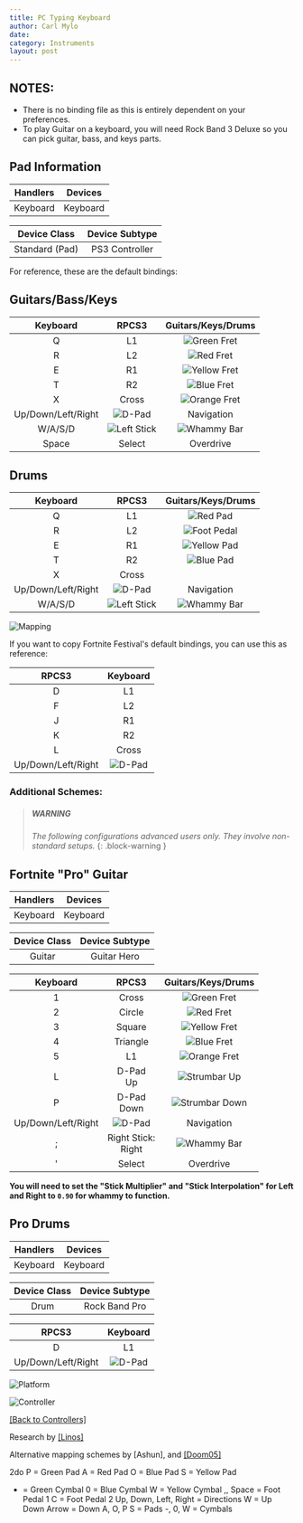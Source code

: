 ```yaml
---
title: PC Typing Keyboard
author: Carl Mylo
date: 
category: Instruments
layout: post
---
```


## NOTES:

* There is no binding file as this is entirely dependent on your preferences.
* To play Guitar on a keyboard, you will need Rock Band 3 Deluxe so you can pick guitar, bass, and keys parts.

## Pad Information

| Handlers | Devices |
|:------------------:|:---------------------:|
| Keyboard | Keyboard |

| Device Class | Device Subtype |
|:------------------:|:---------------------:|
| Standard (Pad) | PS3 Controller |

For reference, these are the default bindings:

## Guitars/Bass/Keys

| **Keyboard**          | **RPCS3**          | **Guitars/Keys/Drums** |
|:------------------:|:------------------:|:---------------------:|
| Q | L1 | ![Green Fret](https://raw.githubusercontent.com/hmxmilohax/rb3-pc/main/assets/images/btns/gtrs/gf.png "Green Fret") |
| R | L2 | ![Red Fret](https://raw.githubusercontent.com/hmxmilohax/rb3-pc/main/assets/images/btns/gtrs/rf.png "Red Fret") |
| E | R1 | ![Yellow Fret](https://raw.githubusercontent.com/hmxmilohax/rb3-pc/main/assets/images/btns/gtrs/yf.png "Yellow Fret") |
| T | R2 | ![Blue Fret](https://raw.githubusercontent.com/hmxmilohax/rb3-pc/main/assets/images/btns/gtrs/bf.png "Blue Fret") |
| X | Cross | ![Orange Fret](https://raw.githubusercontent.com/hmxmilohax/rb3-pc/main/assets/images/btns/gtrs/of.png "Orange Fret") |
| Up/Down/Left/Right | ![D-Pad](https://raw.githubusercontent.com/hmxmilohax/rb3-pc/main/assets/images/btns/ctrls/ps4/dp.png "D-Pad") | Navigation |
| W/A/S/D | ![Left Stick](https://raw.githubusercontent.com/hmxmilohax/rb3-pc/main/assets/images/btns/ctrls/ps4/ls.png "Left Stick") | ![Whammy Bar](https://raw.githubusercontent.com/hmxmilohax/rb3-pc/main/assets/images/btns/gtrs/wb.png "Whammy Bar") |
| Space | Select | Overdrive |

## Drums

| **Keyboard**          | **RPCS3**          | **Guitars/Keys/Drums** |
|:------------------:|:------------------:|:---------------------:|
| Q | L1 | ![Red Pad](https://raw.githubusercontent.com/hmxmilohax/rb3-pc/main/assets/images/btns/drms/rb/rp.png "Red Pad") |
| R | L2 | ![Foot Pedal](https://raw.githubusercontent.com/hmxmilohax/rb3-pc/main/assets/images/btns/drms/rb/kp.png "Foot Pedal") |
| E | R1 | ![Yellow Pad](https://raw.githubusercontent.com/hmxmilohax/rb3-pc/main/assets/images/btns/drms/rb/yp.png "Yellow Pad") |
| T | R2 | ![Blue Pad](https://raw.githubusercontent.com/hmxmilohax/rb3-pc/main/assets/images/btns/drms/rb/bp.png "Blue Pad") |
| X | Cross | | ![Green Pad](https://raw.githubusercontent.com/hmxmilohax/rb3-pc/main/assets/images/btns/drms/rb/gp.png "Green Pad") |
| Up/Down/Left/Right | ![D-Pad](https://raw.githubusercontent.com/hmxmilohax/rb3-pc/main/assets/images/btns/ctrls/ps4/dp.png "D-Pad") | Navigation |
| W/A/S/D | ![Left Stick](https://raw.githubusercontent.com/hmxmilohax/rb3-pc/main/assets/images/btns/ctrls/ps4/ls.png "Left Stick") | ![Whammy Bar](https://raw.githubusercontent.com/hmxmilohax/rb3-pc/main/assets/images/btns/gtrs/wb.png "Whammy Bar") |

![Mapping](https://raw.githubusercontent.com/hmxmilohax/rb3-pc/main/assets/images/instruments/maps/pckeyboardmapping.png "Mapping") 


If you want to copy Fortnite Festival's default bindings, you can use this as reference:

| **RPCS3**          | **Keyboard** |
|:------------------:|:---------------------:|
| D | L1 |
| F | L2 |
| J | R1 |
| K | R2 |
| L | Cross |
| Up/Down/Left/Right | ![D-Pad](https://raw.githubusercontent.com/hmxmilohax/rb3-pc/main/assets/images/btns/ctrls/ps4/dp.png "D-Pad") |


### Additional Schemes:

> ##### WARNING
>
> _The following configurations advanced users only. They involve non-standard setups._
{: .block-warning  }

## Fortnite "Pro" Guitar

| Handlers | Devices |
|:------------------:|:---------------------:|
| Keyboard | Keyboard |

| Device Class | Device Subtype |
|:------------------:|:---------------------:|
| Guitar | Guitar Hero |

| **Keyboard**          | **RPCS3**          | **Guitars/Keys/Drums** |
|:------------------:|:------------------:|:---------------------:|
| 1 | Cross | ![Green Fret](https://raw.githubusercontent.com/hmxmilohax/rb3-pc/main/assets/images/btns/gtrs/gf.png "Green Fret") |
| 2 | Circle | ![Red Fret](https://raw.githubusercontent.com/hmxmilohax/rb3-pc/main/assets/images/btns/gtrs/rf.png "Red Fret") |
| 3 | Square | ![Yellow Fret](https://raw.githubusercontent.com/hmxmilohax/rb3-pc/main/assets/images/btns/gtrs/yf.png "Yellow Fret") |
| 4 | Triangle | ![Blue Fret](https://raw.githubusercontent.com/hmxmilohax/rb3-pc/main/assets/images/btns/gtrs/bf.png "Blue Fret") |
| 5 | L1 | ![Orange Fret](https://raw.githubusercontent.com/hmxmilohax/rb3-pc/main/assets/images/btns/gtrs/of.png "Orange Fret") |
| L | D-Pad <br> Up | ![Strumbar Up](https://raw.githubusercontent.com/hmxmilohax/rb3-pc/main/assets/images/btns/gtrs/sbu.png "Strumbar Up") |
| P | D-Pad <br> Down | ![Strumbar Down](https://raw.githubusercontent.com/hmxmilohax/rb3-pc/main/assets/images/btns/gtrs/sbd.png "Strumbar Down") |
| Up/Down/Left/Right | ![D-Pad](https://raw.githubusercontent.com/hmxmilohax/rb3-pc/main/assets/images/btns/ctrls/ps4/dp.png "D-Pad") | Navigation |
| ; | Right Stick: <br> Right | ![Whammy Bar](https://raw.githubusercontent.com/hmxmilohax/rb3-pc/main/assets/images/btns/gtrs/wb.png "Whammy Bar") |
| ' | Select | Overdrive |

**You will need to set the "Stick Multiplier" and "Stick Interpolation" for Left and Right to `0.90` for whammy to function.**

## Pro Drums

| Handlers | Devices |
|:------------------:|:---------------------:|
| Keyboard | Keyboard |

| Device Class | Device Subtype |
|:------------------:|:---------------------:|
| Drum | Rock Band Pro |

| **RPCS3**          | **Keyboard** |
|:------------------:|:---------------------:|
| D | L1 |
| Up/Down/Left/Right | ![D-Pad](https://raw.githubusercontent.com/hmxmilohax/rb3-pc/main/assets/images/btns/ctrls/ps4/dp.png "D-Pad") |

![Platform](https://raw.githubusercontent.com/hmxmilohax/rb3-pc/main/assets/images/instruments/plat/pc.png "Platform") 

![Controller](https://raw.githubusercontent.com/hmxmilohax/rb3-pc/main/assets/images/instruments/cont/pckeyboardcontroller.png "Controller") 

[[Back to Controllers]](https://rb3pc.milohax.org/english/controllers/)

Research by [[Linos]](https://www.youtube.com/@LinosMelendi)

Alternative mapping schemes by [Ashun], and [[Doom05]](https://www.youtube.com/channel/UCZBzTTsPrK_gXF0ZvHkR3jA)

2do
P = Green Pad
A = Red Pad
O = Blue Pad
S = Yellow Pad
- = Green Cymbal
0 = Blue Cymbal
W = Yellow Cymbal
,, Space = Foot Pedal 1
C = Foot Pedal 2
Up, Down, Left, Right = Directions
W = Up
Down Arrow = Down
A, O, P S = Pads
-, 0, W = Cymbals